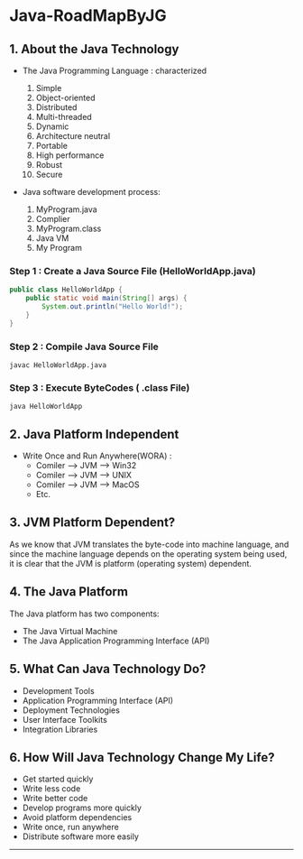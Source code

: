# Java-RoadMapByJG

## 1. About the Java Technology
* The Java Programming Language : characterized
    1. Simple
    2. Object-oriented
    3. Distributed
    4. Multi-threaded
    5. Dynamic
    6. Architecture neutral
    7. Portable
    8. High performance
    9. Robust
    10. Secure

* Java software development process:
    1. MyProgram.java
    2. Complier
    3. MyProgram.class
    4. Java VM
    5. My Program

### Step 1 : Create a Java Source File (HelloWorldApp.java)

```java
public class HelloWorldApp {
    public static void main(String[] args) {
        System.out.println("Hello World!");
    }
}
```

### Step 2 : Compile Java Source File

```shell
javac HelloWorldApp.java
```

### Step 3 : Execute ByteCodes ( .class File)

```shell
java HelloWorldApp
```

## 2. Java Platform Independent
* Write Once and Run Anywhere(WORA) :
    * Comiler --> JVM --> Win32
    * Comiler --> JVM --> UNIX
    * Comiler --> JVM --> MacOS
    * Etc.

## 3. JVM Platform Dependent?
As we know that JVM translates the byte-code into machine language, and since the machine language depends on the operating system being used, it is clear that the JVM is platform (operating system) dependent.

## 4. The Java Platform

The Java platform has two components:
* The Java Virtual Machine
* The Java Application Programming Interface (API)

## 5. What Can Java Technology Do?
* Development Tools
* Application Programming Interface (API)
* Deployment Technologies
* User Interface Toolkits
* Integration Libraries

## 6. How Will Java Technology Change My Life?
* Get started quickly
* Write less code
* Write better code
* Develop programs more quickly
* Avoid platform dependencies
* Write once, run anywhere
* Distribute software more easily

---